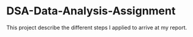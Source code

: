 # DSA-Data-Analysis-Assignment
This project describe the different steps I applied to arrive at my report.
